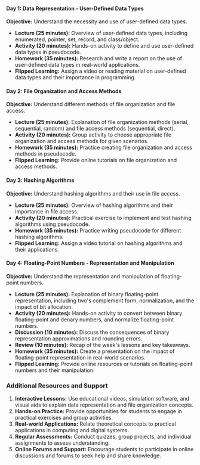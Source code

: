 #### **Day 1: Data Representation - User-Defined Data Types**
**Objective:** Understand the necessity and use of user-defined data types.
- **Lecture (25 minutes):** Overview of user-defined data types, including enumerated, pointer, set, record, and class/object.
- **Activity (20 minutes):** Hands-on activity to define and use user-defined data types in pseudocode.
- **Homework (35 minutes):** Research and write a report on the use of user-defined data types in real-world applications.
- **Flipped Learning:** Assign a video or reading material on user-defined data types and their importance in programming.

#### **Day 2: File Organization and Access Methods**
**Objective:** Understand different methods of file organization and file access.
- **Lecture (25 minutes):** Explanation of file organization methods (serial, sequential, random) and file access methods (sequential, direct).
- **Activity (20 minutes):** Group activity to choose appropriate file organization and access methods for given scenarios.
- **Homework (35 minutes):** Practice creating file organization and access methods in pseudocode.
- **Flipped Learning:** Provide online tutorials on file organization and access methods.

#### **Day 3: Hashing Algorithms**
**Objective:** Understand hashing algorithms and their use in file access.
- **Lecture (25 minutes):** Overview of hashing algorithms and their importance in file access.
- **Activity (20 minutes):** Practical exercise to implement and test hashing algorithms using pseudocode.
- **Homework (35 minutes):** Practice writing pseudocode for different hashing algorithms.
- **Flipped Learning:** Assign a video tutorial on hashing algorithms and their applications.

#### **Day 4: Floating-Point Numbers - Representation and Manipulation**
**Objective:** Understand the representation and manipulation of floating-point numbers.
- **Lecture (25 minutes):** Explanation of binary floating-point representation, including two's complement form, normalization, and the impact of bit allocation.
- **Activity (20 minutes):** Hands-on activity to convert between binary floating-point and denary numbers, and normalize floating-point numbers.
- **Discussion (10 minutes):** Discuss the consequences of binary representation approximations and rounding errors.
- **Review (10 minutes):** Recap of the week's lessons and key takeaways.
- **Homework (35 minutes):** Create a presentation on the impact of floating-point representation in real-world scenarios.
- **Flipped Learning:** Provide online resources or tutorials on floating-point numbers and their manipulation.

### Additional Resources and Support
1. **Interactive Lessons:** Use educational videos, simulation software, and visual aids to explain data representation and file organization concepts.
2. **Hands-on Practice:** Provide opportunities for students to engage in practical exercises and group activities.
3. **Real-world Applications:** Relate theoretical concepts to practical applications in computing and digital systems.
4. **Regular Assessments:** Conduct quizzes, group projects, and individual assignments to assess understanding.
5. **Online Forums and Support:** Encourage students to participate in online discussions and forums to seek help and share knowledge.
